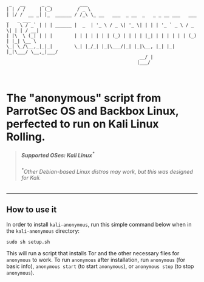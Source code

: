 ~~~~
 _   __      _ _           ___                                                    
| | / /     | (_)         / _ \                                                   
| |/ /  __ _| |_  ______ / /_\ \_ __   ___  _ __  _   _ _ __ ___   ___  _   _ ___ 
|    \ / _` | | | ______ |  _  | '_ \ / _ \| '_ \| | | | '_ ` _ \ / _ \| | | / __|
| |\  \ (_| | | |        | | | | | | | (_) | | | | |_| | | | | | | (_) | |_| \__ \
\_| \_/\__,_|_|_|        \_| |_/_| |_|\___/|_| |_|\__, |_| |_| |_|\___/ \__,_|___/
                                                 __/ |                          
                                                |___/   
~~~~

<br />

# The "anonymous" script from ParrotSec OS and Backbox Linux, perfected to run on Kali Linux Rolling.

> <h5>Supported OSes: Kali Linux<sup>*</sup></h5>
> <h6><sup>*</sup>Other Debian-based Linux distros may work, but this was designed for Kali.</h6>

<hr />

## How to use it
In order to install <code>kali-anonymous</code>, run this simple command below when in the <code>kali-anonymous</code> directory:

~~~~
sudo sh setup.sh
~~~~

This will run a script that installs Tor and the other necessary files for <code>anonymous</code> to work.
To run <code>anonymous</code> after installation, run <code>anonymous</code> (for basic info), <code>anonymous start</code> (to start <code>anonymous</code>), or <code>anonymous stop</code> (to stop <code>anonymous</code>).
